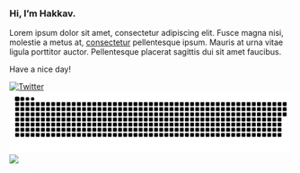 
### Hi, I’m Hakkav.

Lorem ipsum dolor sit amet, consectetur adipiscing elit. Fusce magna nisi, molestie a metus at, [consectetur](https://github.com/charliermarsh/ruff) pellentesque ipsum. Mauris at urna vitae ligula porttitor auctor. Pellentesque placerat sagittis dui sit amet faucibus.

Have a nice day!

<a href="https://twitter.com/elonmusk"><img src="https://img.shields.io/twitter/follow/elonmusk?label=Twitter&style=social" alt="Twitter"></a>
<a href="https://github.com/hakkav"><img src="activity_hv.svg"></a>
![](https://visitor-badge.glitch.me/badge?page_id=hakkav)
